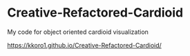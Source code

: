 # Creative-Refactored-Cardioid
My code for object oriented cardioid visualization



  https://kkoro1.github.io/Creative-Refactored-Cardioid/
